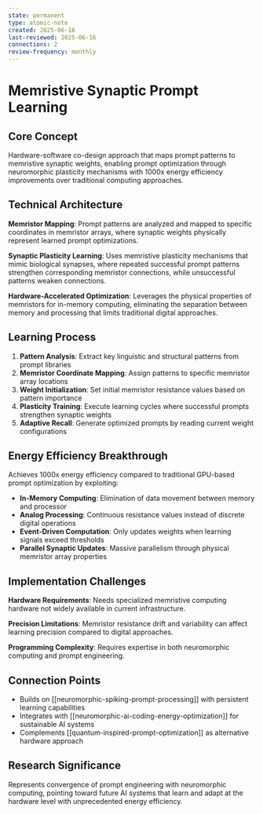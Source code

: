 ```yaml
---
state: permanent
type: atomic-note
created: 2025-06-16
last-reviewed: 2025-06-16
connections: 2
review-frequency: monthly
---
```


# Memristive Synaptic Prompt Learning

## Core Concept

Hardware-software co-design approach that maps prompt patterns to memristive synaptic weights, enabling prompt optimization through neuromorphic plasticity mechanisms with 1000x energy efficiency improvements over traditional computing approaches.

## Technical Architecture

**Memristor Mapping**: Prompt patterns are analyzed and mapped to specific coordinates in memristor arrays, where synaptic weights physically represent learned prompt optimizations.

**Synaptic Plasticity Learning**: Uses memristive plasticity mechanisms that mimic biological synapses, where repeated successful prompt patterns strengthen corresponding memristor connections, while unsuccessful patterns weaken connections.

**Hardware-Accelerated Optimization**: Leverages the physical properties of memristors for in-memory computing, eliminating the separation between memory and processing that limits traditional digital approaches.

## Learning Process

1. **Pattern Analysis**: Extract key linguistic and structural patterns from prompt libraries
2. **Memristor Coordinate Mapping**: Assign patterns to specific memristor array locations
3. **Weight Initialization**: Set initial memristor resistance values based on pattern importance
4. **Plasticity Training**: Execute learning cycles where successful prompts strengthen synaptic weights
5. **Adaptive Recall**: Generate optimized prompts by reading current weight configurations

## Energy Efficiency Breakthrough

Achieves 1000x energy efficiency compared to traditional GPU-based prompt optimization by exploiting:

- **In-Memory Computing**: Elimination of data movement between memory and processor
- **Analog Processing**: Continuous resistance values instead of discrete digital operations
- **Event-Driven Computation**: Only updates weights when learning signals exceed thresholds
- **Parallel Synaptic Updates**: Massive parallelism through physical memristor array properties

## Implementation Challenges

**Hardware Requirements**: Needs specialized memristive computing hardware not widely available in current infrastructure.

**Precision Limitations**: Memristor resistance drift and variability can affect learning precision compared to digital approaches.

**Programming Complexity**: Requires expertise in both neuromorphic computing and prompt engineering.

## Connection Points

- Builds on [[neuromorphic-spiking-prompt-processing]] with persistent learning capabilities
- Integrates with [[neuromorphic-ai-coding-energy-optimization]] for sustainable AI systems
- Complements [[quantum-inspired-prompt-optimization]] as alternative hardware approach

## Research Significance

Represents convergence of prompt engineering with neuromorphic computing, pointing toward future AI systems that learn and adapt at the hardware level with unprecedented energy efficiency.